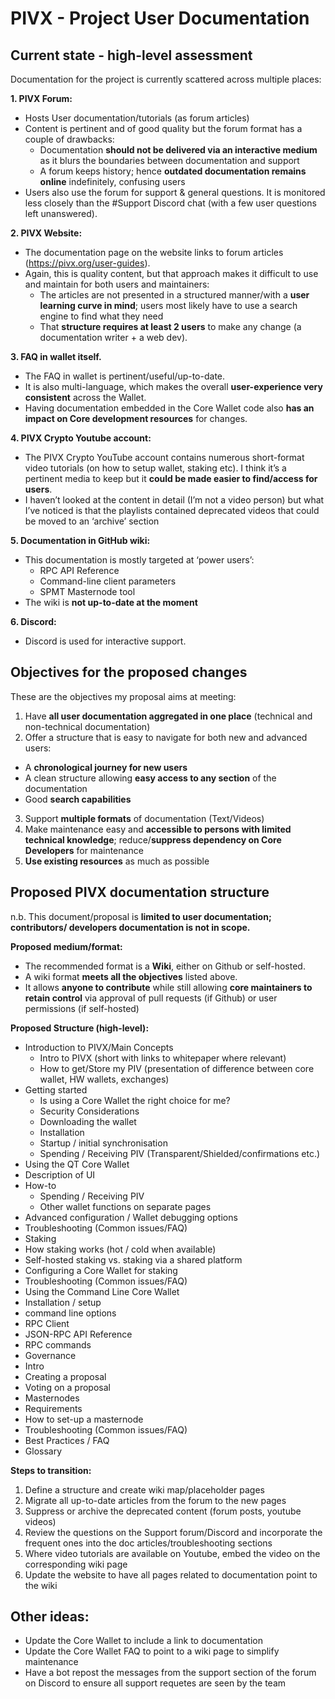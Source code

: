 # PIVX - Project User Documentation

## Current state - high-level assessment
Documentation for the project is currently scattered across multiple places:

**1.	PIVX Forum:**
* Hosts User documentation/tutorials (as forum articles)
* Content is pertinent and of good quality but the forum format has a couple of drawbacks:
	* Documentation **should not be delivered via an interactive medium** as it blurs the boundaries between documentation and support
	* A forum keeps history; hence **outdated documentation remains online** indefinitely, confusing users
* Users also use the forum for support & general questions. It is monitored less closely than the #Support Discord chat (with a few user questions left unanswered).

**2.	PIVX Website:**
* The documentation page on the website links to forum articles (https://pivx.org/user-guides).
* Again, this is quality content, but that approach makes it difficult to use and maintain for both users and maintainers:
	* The articles are not presented in a structured manner/with a **user learning curve in mind**; users most likely have to use a search engine to find what they need
	* That **structure requires at least 2 users** to make any change (a documentation writer + a web dev).

**3.	FAQ in wallet itself.**
* The FAQ in wallet is pertinent/useful/up-to-date.
* It is also multi-language, which makes the overall **user-experience very consistent** across the Wallet.
* Having documentation embedded in the Core Wallet code also **has an impact on Core development resources** for changes. 

**4.	PIVX Crypto Youtube account:**
* The PIVX Crypto YouTube account contains numerous short-format video tutorials (on how to setup wallet, staking etc). I think it’s a pertinent media to keep but it **could be made easier to find/access for users**.
* I haven’t looked at the content in detail (I’m not a video person) but what I’ve noticed is that the playlists contained deprecated videos that could be moved to an ‘archive’ section

**5.	Documentation in GitHub wiki:**
* This documentation is mostly targeted at ‘power users’:
	* RPC API Reference
	* Command-line client parameters
	* SPMT Masternode tool
* The wiki is **not up-to-date at the moment**

**6.	Discord:**
* Discord is used for interactive support.

## Objectives for the proposed changes
These are the objectives my proposal aims at meeting:
1.	Have **all user documentation aggregated in one place** (technical and non-technical documentation)
2.	Offer a structure that is easy to navigate for both new and advanced users:
* A **chronological journey for new users**
* A clean structure allowing **easy access to any section** of the documentation
* Good **search capabilities**
3.	Support **multiple formats** of documentation (Text/Videos)
4.	Make maintenance easy and **accessible to persons with limited technical knowledge**; reduce/**suppress dependency on Core Developers** for maintenance
5.	**Use existing resources** as much as possible

## Proposed PIVX documentation structure 
n.b. This document/proposal is **limited to user documentation; contributors/ developers documentation is not in scope.**

**Proposed medium/format:**
* The recommended format is a **Wiki**, either on Github or self-hosted.
* A wiki format **meets all the objectives** listed above.
* It allows **anyone to contribute** while still allowing **core maintainers to retain control** via approval of pull requests (if Github) or user permissions (if self-hosted)

**Proposed Structure (high-level):**
* Introduction to PIVX/Main Concepts
  * Intro to PIVX (short with links to whitepaper where relevant)
  * How to get/Store my PIV (presentation of difference between core wallet, HW wallets, exchanges)
* Getting started
  * Is using a Core Wallet the right choice for me?
  * Security Considerations
  * Downloading the wallet
  * Installation
  * Startup / initial synchronisation
  * Spending / Receiving PIV (Transparent/Shielded/confirmations etc.)
*	Using the QT Core Wallet
  * Description of UI
  * How-to
	  * Spending / Receiving PIV
	  * Other wallet functions on separate pages
  * Advanced configuration / Wallet debugging options
  * Troubleshooting (Common issues/FAQ)
*	Staking
  * How staking works (hot / cold when available)
  * Self-hosted staking vs. staking via a shared platform
  * Configuring a Core Wallet for staking
  * Troubleshooting (Common issues/FAQ)
*	Using the Command Line Core Wallet
  * Installation / setup
  * command line options
*	RPC Client
  * JSON-RPC API Reference
  * RPC commands
*	Governance
  * Intro
  * Creating a proposal
  * Voting on a proposal
*	Masternodes
  * Requirements
  * How to set-up a masternode
  * Troubleshooting (Common issues/FAQ)
*	Best Practices / FAQ
*	Glossary

**Steps to transition:**
1.	Define a structure and create wiki map/placeholder pages
2.	Migrate all up-to-date articles from the forum to the new pages
3.	Suppress or archive the deprecated content (forum posts, youtube videos)
4.	Review the questions on the Support forum/Discord and incorporate the frequent ones into the doc articles/troubleshooting sections
5.	Where video tutorials are available on Youtube, embed the video on the corresponding wiki page
6.	Update the website to have all pages related to documentation point to the wiki

## Other ideas:
*	Update the Core Wallet to include a link to documentation
*	Update the Core Wallet FAQ to point to a wiki page to simplify maintenance
*	Have a bot repost the messages from the support section of the forum on Discord to ensure all support requetes are seen by the team
